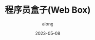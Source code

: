 ---
layout: home

title: 程序员盒子(Web Box)
date: "2023-05-08"
titleTemplate: 一个网站、提供一揽子的服务
keywords:
      - 程序员盒子
      - Web Box
      - web box
      - 一个网站、提供一揽子的服务
      - along
      - 前端笔记
author: along
description: "程序员盒子(Web Box), 一个网站、提供一揽子的服务"

hero:
  name:  程序员盒子(Web Box)
  # text: 一个网站、提供一揽子的服务
  tagline: 一个网站、提供一揽子的服务
  # actions:
  #   - theme: brand
  #     text: 快速上手
  #     link: /guide/getting-started
  #   - theme: alt
  #     text: GitHub
  #     link: https://github.com/vuejs/vitepress

features:
  - title: "HtML5"
    details: "HTML5是一种标记语言，用于创建Web页面和应用程序。"
    link: /html/
  - title: "CSS3"
    details: "CSS（Cascading Style Sheets）是一种用于为HTML元素添加样式的样式表语言，它可以控制HTML页面的外观和格式。"
    link: /css/
  - title: "JavaScript"
    details: "javaScript 是一门跨平台、面向对象的脚本语言，它能使网页可交互（例如拥有复杂的动画，可点击的按钮，通俗的菜单等）。"
    link: /js/
  - title: "JavaScript设计模式"
    details: "JavaScript设计模式是一种用于解决特定问题的套路，使用设计模式可以提高代码的可复用性、可维护性、可读性、稳健性以及安全性。"
    link: /design/
  - title: "Web Api"
    details: "Web API是Web的应用程序编程接口，可扩展浏览器和服务器的功能"
    link: /web/
  # - title: "HTTP协议详解"
  #   details: "HTTP是一种用于传输数据的协议，它可以控制缓存和认证，开放同源限制等。"
  #   link: /http/
  - title: "TypeScript"
    details: "TypeScript是一种由微软推出的开源编程语言，是JavaScript的超集，可以转换成纯JavaScript代码。"
    link: /ts/
  - title: "数据结构与算法"
    details: "数据结构与算法是计算机科学中非常重要的一部分，它们是计算机编程的基础。"
    link: /algorithm/
  - title: "Nest.js"
    details: "Nest是一个Node.js的框架，它使用了现代的JavaScript或TypeScript编写。"
    link: /nest/
  - title: "Vue"
    details: "Vue 是一套用于构建用户界面的渐进式框架，易于上手并且适合与第三方库或既有项目整合。"
    link: /vue/
  - title: "UniApp"
    details: "UniApp是一个使用Vue.js开发跨平台前端应用的框架，开发者编写一套代码，可发布到iOS、Android、H5、小程序等多个平台。"
    link: /uapp/
  - title: "react"
    details: "React是一种非常流行的JavaScript库，用于构建用户界面。"
    link: /react/
  - title: "Linux"
    details: "Linux的常用指令"
    link: /linux/
  - title: "Vue项目构建流程"
    details: "如何从0到1搭建一个vue的项目。"
    link: /structure/
  - title: "项目实战"
    details: "带你从0到1完成一个企业级项目。"
    link: /project/s


# https://github.dev/process1024/vitepress
---
